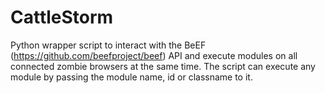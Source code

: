 # CattleStorm
Python wrapper script to interact with the BeEF (https://github.com/beefproject/beef) API and execute modules on all connected zombie browsers at the same time. The script can execute any module by passing the module name, id or classname to it.


